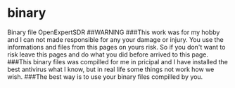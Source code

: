 # binary
Binary file  OpenExpertSDR
##WARNING
###This work was for my hobby and I can not made responsible for any your damage or injury. You use the informations and files from this pages on yours risk. So if you don't want to risk leave this pages and do what you did before arrived to this page.
###This binary files was compilled for me in pricipal and I have installed the best antivirus what I know, but in real life some things not work how we wish.
###The best way is to use your binary files compilled by you.
